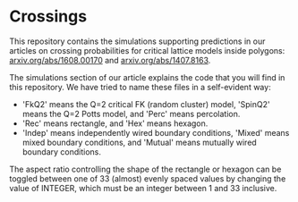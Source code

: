 # Crossings
This repository contains the simulations supporting predictions in our articles on crossing probabilities for critical lattice models inside polygons: [arxiv.org/abs/1608.00170](https://arxiv.org/abs/1608.00170) and [arxiv.org/abs/1407.8163](https://arxiv.org/abs/1407.8163).

The simulations section of our article explains the code that you will find in this repository. We have tried to name these files in a self-evident way:
* 'FkQ2' means the Q=2 critical FK (random cluster) model, 'SpinQ2' means the Q=2 Potts model, and 'Perc' means percolation.
* 'Rec' means rectangle, and 'Hex' means hexagon. 
* 'Indep' means independently wired boundary conditions, 'Mixed' means mixed boundary conditions, and 'Mutual' means mutually wired boundary conditions.

The aspect ratio controlling the shape of the rectangle or hexagon can be toggled between one of 33 (almost) evenly spaced values by changing the value of INTEGER, which must be an integer between 1 and 33 inclusive.
